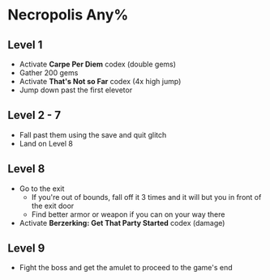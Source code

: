 # Necropolis Any%

## Level 1

- Activate **Carpe Per Diem** codex (double gems)
- Gather 200 gems
- Activate **That's Not so Far** codex (4x high jump)
- Jump down past the first elevetor

## Level 2 - 7

- Fall past them using the save and quit glitch
- Land on Level 8

## Level 8

- Go to the exit
  - If you're out of bounds, fall off it 3 times and it will but you in front of the exit door
  - Find better armor or weapon if you can on your way there
- Activate **Berzerking: Get That Party Started** codex (damage)

## Level 9

- Fight the boss and get the amulet to proceed to the game's end
